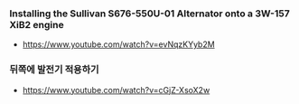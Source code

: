 


### Installing the Sullivan S676-550U-01 Alternator onto a 3W-157 XiB2 engine
- https://www.youtube.com/watch?v=evNqzKYyb2M

### 뒤쪽에 발전기 적용하기
- https://www.youtube.com/watch?v=cGjZ-XsoX2w


